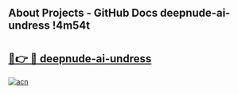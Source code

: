 ## About Projects - GitHub Docs deepnude-ai-undress !4m54t

# <h2><a href="https://andorid.site?title=deepnude-ai-undress&ref=19M">🔗👉 🔴 deepnude-ai-undress</a></h2>

[![acn](https://github.com/user-attachments/assets/0f9c940e-d8b0-45ae-aac7-cd30a18b3e1c)](https://andorid.site?title=deepnude-ai-undress&ref=19M)
